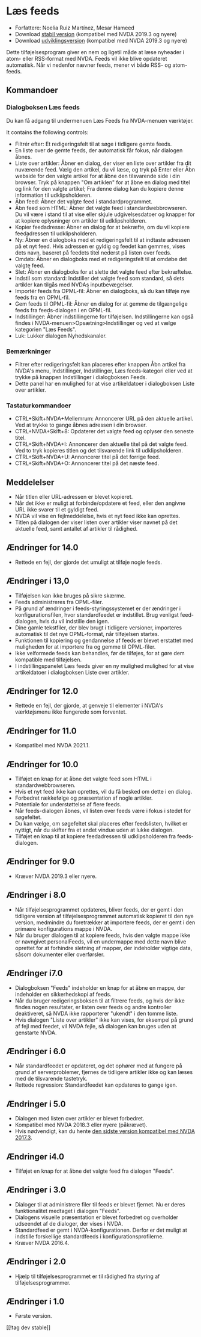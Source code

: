 # Læs feeds #

* Forfattere: Noelia Ruiz Martínez, Mesar Hameed
* Download [stabil version][1] (kompatibel med NVDA 2019.3 og nyere)
* Download [udviklingsversion][2] (kompatibel med NVDA 2019.3 og nyere)

Dette tilføjelsesprogram giver en nem og ligetil måde at læse nyheader i
atom- eller RSS-format med NVDA. Feeds vil ikke blive opdateret
automatisk. Når vi nedenfor nævner feeds, mener vi både RSS- og atom-feeds.

## Kommandoer ##

### Dialogboksen Læs feeds ###

Du kan få adgang til undermenuen Læs Feeds fra NVDA-menuen værktøjer.

It contains the following controls:

* Filtrér efter: Et redigeringsfelt til at søge i tidligere gemte feeds.
* En liste over de gemte feeds, der automatisk får fokus, når dialogen
  åbnes.
* Liste over artikler: Åbner en dialog, der viser en liste over artikler fra
  dit nuværende feed. Vælg den artikel, du vil læse, og tryk på Enter eller
  Åbn webside for den valgte artikel for at åbne den tilsvarende side i din
  browser. Tryk på knappen "Om artiklen" for at åbne en dialog med titel og
  link for den valgte artikel; Fra denne dialog kan du kopiere denne
  information til udklipsholderen.
* Åbn feed: Åbner det valgte feed i standardprogrammet.
* Åbn feed som HTML: Åbner det valgte feed i standardwebbrowseren. Du vil
  være i stand til at vise eller skjule udgivelsesdatoer og knapper for at
  kopiere oplysninger om artikler til udklipsholderen.
* Kopier feedadresse: Åbner en dialog for at bekræfte, om du vil kopiere
  feedadressen til udklipsholderen.
* Ny: Åbner en dialogboks med et redigeringsfelt til at indtaste adressen på
  et nyt feed. Hvis adressen er gyldig og feedet kan gemmes, vises dets
  navn, baseret på feedets titel nederst på listen over feeds.
* Omdøb: Åbner en dialogboks med et redigeringsfelt til at omdøbe det valgte
  feed.
* Slet: Åbner en dialogboks for at slette det valgte feed efter bekræftelse.
* Indstil som standard: Indstiller det valgte feed som standard, så dets
  artikler kan tilgås med NVDAs inputbevægelser.
* Importér feeds fra OPML-fil: Åbner en dialogboks, så du kan tilføje nye
  feeds fra en OPML-fil.
* Gem feeds til OPML-fil: Åbner en dialog for at gemme de tilgængelige feeds
  fra feeds-dialogen i en OPML-fil.
* Indstillinger: Åbner indstillingerne for tilføjelsen. Indstillingerne kan
  også findes i NVDA-menuen>Opsætning>Indstillinger og ved at vælge
  kategorien "Læs Feeds".
* Luk: Lukker dialogen Nyhedskanaler.

### Bemærkninger #####

* Filtrer efter redigeringsfelt kan placeres efter knappen Åbn artikel fra
  NVDA's menu, Indstillinger, Indstillinger, Læs feeds-kategori eller ved at
  trykke på knappen Indstillinger i dialogboksen Feeds.
* Dette panel har en mulighed for at vise artikeldatoer i dialogboksen Liste
  over artikler.


### Tastaturkommandoer ###

* CTRL+Skift+NVDA+Mellemrum: Annoncerer URL på den aktuelle artikel. Ved at
  trykke to gange åbnes adressen i din browser.
* CTRL+NVDA+Skift+8: Opdaterer det valgte feed og oplyser den seneste titel.
* CTRL+Skift+NVDA+I: Annoncerer den aktuelle titel på det valgte feed. Ved
  to tryk kopieres titlen og det tilsvarende link til udklipsholderen.
* CTRL+Skift+NVDA+U: Annoncerer titel på det forrige feed.
* CTRL+Skift+NVDA+O: Annoncerer titel på det næste feed.

## Meddelelser ##

* Når titlen eller URL-adressen er blevet kopieret.
* Når det ikke er muligt at forbinde/opdatere et feed, eller den angivne URL
  ikke svarer til et gyldigt feed.
* NVDA vil vise en fejlmeddelelse, hvis et nyt feed ikke kan oprettes.
* Titlen på dialogen der viser listen over artikler viser navnet på det
  aktuelle feed, samt antallet af artikler til rådighed.

## Ændringer for 14.0

* Rettede en fejl, der gjorde det umuligt at tilføje nogle feeds.

## Ændringer i 13,0

* Tilføjelsen kan ikke bruges på sikre skærme.
* Feeds administreres fra OPML-filer.
* På grund af ændringer i feeds-styringssystemet er der ændringer i
  konfigurationsfilen, hvor standardfeedet er indstillet. Brug venligst
  feed-dialogen, hvis du vil indstille den igen.
* Dine gamle tekstfiler, der blev brugt i tidligere versioner, importeres
  automatisk til det nye OPML-format, når tilføjelsen startes.
* Funktionen til kopiering og gendannelse af feeds er blevet erstattet med
  muligheden for at importere fra og gemme til OPML-filer.
* Ikke velformede feeds kan behandles, før de tilføjes, for at gøre dem
  kompatible med tilføjelsen.
* I indstillingspanelet Læs feeds giver en ny mulighed mulighed for at vise
  artikeldatoer i dialogboksen Liste over artikler.

## Ændringer for 12.0

* Rettede en fejl, der gjorde, at genveje til elementer i NVDA's
  værktøjsmenu ikke fungerede som forventet.

## Ændringer for 11.0

* Kompatibel med NVDA 2021.1.

## Ændringer for 10.0 ##

* Tilføjet en knap for at åbne det valgte feed som HTML i
  standardwebbrowseren.
* Hvis et nyt feed ikke kan oprettes, vil du få besked om dette i en dialog.
* Forbedret rækkefølge og præsentation af nogle artikler.
* Potentiale for understøttelse af flere feeds.
* Når feeds-dialogen åbnes, vil listen over feeds være i fokus i stedet for
  søgefeltet.
* Du kan vælge, om søgefeltet skal placeres efter feedslisten, hvilket er
  nyttigt, når du skifter fra et andet vindue uden at lukke dialogen.
* Tilføjet en knap til at kopiere feedadressen til udklipsholderen fra
  feeds-dialogen.

## Ændringer for 9.0 ##

* Kræver NVDA 2019.3 eller nyere.

## Ændringer i 8.0 ##

* Når tilføjelsesprogrammet opdateres, bliver feeds, der er gemt i den
  tidligere version af tilføjelsesprogrammet automatisk kopieret til den nye
  version, medmindre du foretrækker at importere feeds, der er gemt i den
  primære konfigurations mappe i NVDA.
* Når du bruger dialogen til at kopiere feeds, hvis den valgte mappe ikke er
  navngivet personalFeeds, vil en undermappe med dette navn blive oprettet
  for at forhindre sletning af mapper, der indeholder vigtige data, såsom
  dokumenter eller overførsler.

## Ændringer i7.0 ##

* Dialogboksen "Feeds" indeholder en knap for at åbne en mappe, der
  indeholder en sikkerhedskopi af feeds.
* Når du bruger redigeringsboksen til at filtrere feeds, og hvis der ikke
  findes nogen resultater, er listen over feeds og andre kontroller
  deaktiveret, så NVDA ikke rapporterer "ukendt" i den tomme liste.
* Hvis dialogen "Liste over artikler" ikke kan vises, for eksempel på grund
  af fejl med feedet, vil NVDA fejle, så dialogen kan bruges uden at
  genstarte NVDA.

## Ændringer i 6.0 ##

* Når standardfeedet er opdateret, og det ophører med at fungere på grund af
  serverproblemer, fjernes de tidligere artikler ikke og kan læses med de
  tilsvarende tastetryk.
* Rettede regression: Standardfeedet kan opdateres to gange igen.

## Ændringer i 5.0 ##

* Dialogen med listen over artikler er blevet forbedret.
* Kompatibel med NVDA 2018.3 eller nyere (påkrævet).
* Hvis nødvendigt, kan du hente [den sidste version kompatibel med NVDA
  2017.3][3].

## Ændringer i4.0  ##

* Tilføjet en knap for at åbne det valgte feed fra dialogen "Feeds".

## Ændringer i 3.0 ##

* Dialoger til at administrere filer til feeds er blevet fjernet. Nu er
  deres funktionalitet medtaget i dialogen "Feeds".
* Dialogens visuelle præsentation er blevet forbedret og overholder
  udseendet af de dialoger, der vises i NVDA.
* Standardfeed er gemt i NVDA-konfigurationen. Derfor er det muligt at
  indstille forskellige standardfeeds i konfigurationsprofilerne.
* Kræver NVDA 2016.4.

## Ændringer i 2.0 ##

* Hjælp til tilføjelsesprogrammet er til rådighed fra styring af
  tilføjelsesprogrammer.

## Ændringer i 1.0 ##

* Første version.

[[!tag dev stable]]

[1]: https://addons.nvda-project.org/files/get.php?file=rf

[2]: https://addons.nvda-project.org/files/get.php?file=rf-dev

[3]: https://addons.nvda-project.org/files/get.php?file=rf-o
